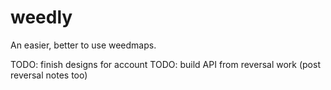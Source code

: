 weedly
======

An easier, better to use weedmaps. 

TODO: finish designs for account
TODO: build API from reversal work (post reversal notes too)
